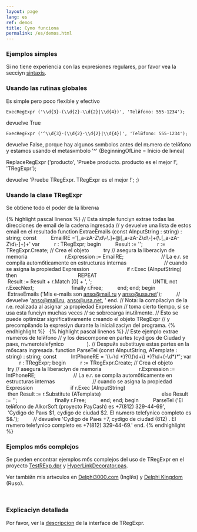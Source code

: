 ```yaml
---
layout: page
lang: es
ref: demos
title: Cуmo funciona
permalink: /es/demos.html
---
```


### Ejemplos simples

Si no tiene experiencia con las expresiones regulares, por favor vea la
secciуn [sintaxis](#regexp_syntax.html).

### Usando las rutinas globales

Es simple pero poco flexible y efectivo

    ExecRegExpr ('\\d{3}-(\\d{2}-\\d{2}|\\d{4})', 'Telйfono: 555-1234');

devuelve True

    ExecRegExpr ('^\\d{3}-(\\d{2}-\\d{2}|\\d{4})', 'Telйfono: 555-1234');

devuelve False, porque hay algunos sнmbolos antes del nъmero de telйfono
y estamos usando el metasнmbolo '^' (BeginningOfLine = Inicio de lнnea)

ReplaceRegExpr ('producto', 'Pruebe producto. producto es el mejor !',
'TRegExpr');

devuelve 'Pruebe TRegExpr. TRegExpr es el mejor !'; ;)

### Usando la clase TRegExpr

Se obtiene todo el poder de la librerнa

{% highlight pascal linenos %}
// Esta simple funciуn extrae todas las direcciones de email de la cadena ingresada
// y devuelve una lista de estos email en el resultado
function ExtraeEmails (const AInputString : string) : string;
const
         EmailRE ='\[\_a-zA-Z\\d\\-\\.\]+@\[\_a-zA-Z\\d\\-\]+(\\.\[\_a-zA-Z\\d\\-\]+)+'
var
         r : TRegExpr;
begin
         Result := '';
         r := TRegExpr.Create; // Crea el objeto
         try // asegura la liberaciуn de memoria
                         r.Expression := EmailRE;
                         // La e.r. se compila automбticamente en estructuras internas
                         // cuando se asigna la propiedad Expression
                         if r.Exec (AInputString) then
                                         REPEAT
                                                         Result := Result + r.Match \[0\] + ', ';
                                         UNTIL not r.ExecNext;
                         finally r.Free;
         end;
end;
begin
         ExtraeEmails ('Mis e-mails son anso@mail.ru y anso@usa.net');
         // devuelve 'anso@mail.ru, anso@usa.net, '
end.
// Nota: la compilaciуn de la r.e. realizada al asignar ;a propiedad Expression
// toma cierto tiempo, si se usa esta funciуn muchas veces
// se sobrecarga inъtilmente.
// Esto se puede optimizar significativamente creando el objeto TRegExpr
// y precompilando la expresiуn durante la inicializaciуn del programa.
{% endhighlight %}
 
{% highlight pascal linenos %}
// Este ejemplo extrae nъmeros de telйfono
// y los descompone en partes (cуdigos de Ciudad y paнs, nъmerotelefуnico                ).
// Despuйs substituye estas partes en la mбscara ingresada.
function ParseTel (const AInputString, ATemplate : string) : string;
const
         IntPhoneRE = '(\\+\\d \*)?(\\(\\d+\\) \*)?\\d+(-\\d\*)\*';
var
         r : TRegExpr;
begin
         r := TRegExpr.Create; // Crea el objeto
         try // asegura la liberaciуn de memoria
                         r.Expression := IntPhoneRE;
                         // La e.r. se compila automбticamente en estructuras internas
                         // cuando se asigna la propiedad Expression
                         if r.Exec (AInputString)
                                         then Result := r.Substitute (ATemplate)
                                         else Result := '';
                         finally r.Free;
         end;
end;
begin
         ParseTel ('El telйfono de AlkorSoft (proyecto PayCash) es +7(812) 329-44-69',
         'Cуdigo de Paнs $1, cуdigo de ciudad $2. El nъmero telefуnico completo es $&.');
         // devuelve 'Cуdigo de Paнs +7, cуdigo de ciudad (812) . El nъmero telefуnico completo es +7(812) 329-44-69.'
end.
{% endhighlight %}


### Ejemplos mбs complejos

Se pueden encontrar ejemplos mбs complejos del uso de TRegExpr en el
proyecto [TestRExp.dpr](#tregexpr_testrexp.html) y
[HyperLinkDecorator.pas](#hyperlinksdecorator.html).

Ver tambiйn mis artнculos en
[Delphi3000.com](%60http://www.delphi3000.com/member.asp?ID=1300',%60',1,%60')
(Inglйs) y [Delphi
Kingdom](%60http://delphi.vitpc.com/mastering/strings_birds_eye_view.htm',%60',1,%60')
(Ruso).

 

### Explicaciуn detallada

Por favor, ver la [descripcion](#tregexpr_interface.html) de la
interface de TRegExpr.
